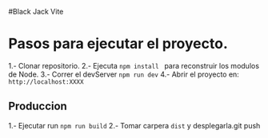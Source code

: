 #Black Jack Vite

Pasos para ejecutar el proyecto.
================================

1.- Clonar repositorio.
2.- Ejecuta ```npm install ``` para reconstruir los modulos de Node.
3.- Correr el devServer ```npm run dev```
4.- Abrir el proyecto en: ```http://localhost:XXXX```

## Produccion

1.- Ejecutar run ```npm run build```
2.- Tomar carpera ```dist``` y desplegarla.git push